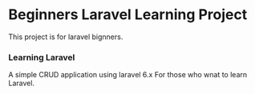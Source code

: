 # Beginners Laravel Learning Project 
This project is for laravel bignners.
### Learning Laravel
A simple CRUD application using laravel 6.x For those who wnat to learn Laravel.

